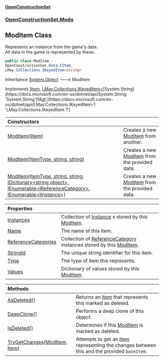 #### [OpenConstructionSet](index.md 'index')
### [OpenConstructionSet.Mods](index.md#OpenConstructionSet_Mods 'OpenConstructionSet.Mods')
## ModItem Class
Represents an instance from the game's data.  
All data in the game is represented by these.  
```csharp
public class ModItem :
OpenConstructionSet.Data.IItem,
LMay.Collections.IKeyedItem<string>
```

Inheritance [System.Object](https://docs.microsoft.com/en-us/dotnet/api/System.Object 'System.Object') &#129106; ModItem  

Implements [IItem](1xw59+1PxAxgqAyD92DMNg.md 'OpenConstructionSet.Data.IItem'), [LMay.Collections.IKeyedItem&lt;](https://docs.microsoft.com/en-us/dotnet/api/LMay.Collections.IKeyedItem-1 'LMay.Collections.IKeyedItem`1')[System.String](https://docs.microsoft.com/en-us/dotnet/api/System.String 'System.String')[&gt;](https://docs.microsoft.com/en-us/dotnet/api/LMay.Collections.IKeyedItem-1 'LMay.Collections.IKeyedItem`1')  

| Constructors | |
| :--- | :--- |
| [ModItem(IItem)](5pv1P4no+vqi9LjJd_tz2g.md 'OpenConstructionSet.Mods.ModItem.ModItem(OpenConstructionSet.Data.IItem)') | Creates a new [ModItem](RZThR5Y52fbBYJ8EaGN2IQ.md 'OpenConstructionSet.Mods.ModItem') from another.<br/> |
| [ModItem(ItemType, string, string)](4CnWFXzVfY5leMEBeR3RfA.md 'OpenConstructionSet.Mods.ModItem.ModItem(OpenConstructionSet.Data.ItemType, string, string)') | Creates a new [ModItem](RZThR5Y52fbBYJ8EaGN2IQ.md 'OpenConstructionSet.Mods.ModItem') from the provided data.<br/> |
| [ModItem(ItemType, string, string, IDictionary&lt;string,object&gt;, IEnumerable&lt;IReferenceCategory&gt;, IEnumerable&lt;IInstance&gt;)](DrJHJGkVvGAw9ZZDOodhXw.md 'OpenConstructionSet.Mods.ModItem.ModItem(OpenConstructionSet.Data.ItemType, string, string, System.Collections.Generic.IDictionary&lt;string,object&gt;, System.Collections.Generic.IEnumerable&lt;OpenConstructionSet.Data.IReferenceCategory&gt;, System.Collections.Generic.IEnumerable&lt;OpenConstructionSet.Data.IInstance&gt;)') | Creates a new [ModItem](RZThR5Y52fbBYJ8EaGN2IQ.md 'OpenConstructionSet.Mods.ModItem') from the provided data.<br/> |

| Properties | |
| :--- | :--- |
| [Instances](GYuV8tFrnZ8cQLyxM+41cA.md 'OpenConstructionSet.Mods.ModItem.Instances') | Collection of [Instance](XoCYM4Zu_75pHW5Xla9kmw.md 'OpenConstructionSet.Data.Instance') s stored by this [ModItem](RZThR5Y52fbBYJ8EaGN2IQ.md 'OpenConstructionSet.Mods.ModItem').<br/> |
| [Name](DjbfYFRXA0WIaH+ruTpOaw.md 'OpenConstructionSet.Mods.ModItem.Name') | The name of this item.<br/> |
| [ReferenceCategories](UJHOMJConmGsec5dd3q3Sw.md 'OpenConstructionSet.Mods.ModItem.ReferenceCategories') | Collection of [ReferenceCategory](EE2faYCOBw8RCxMlUf_j8A.md 'OpenConstructionSet.Data.ReferenceCategory') instances stored by this [ModItem](RZThR5Y52fbBYJ8EaGN2IQ.md 'OpenConstructionSet.Mods.ModItem').<br/> |
| [StringId](nk5QZL8R5CMF+WEGh6_dVw.md 'OpenConstructionSet.Mods.ModItem.StringId') | The unique string identifier for this item.<br/> |
| [Type](u3rk7dzkM7TX2IUR_miaNQ.md 'OpenConstructionSet.Mods.ModItem.Type') | The type of item this represents.<br/> |
| [Values](8cxKPCtiUl+blVtk7B2tzw.md 'OpenConstructionSet.Mods.ModItem.Values') | Dictionary of values stored by this [ModItem](RZThR5Y52fbBYJ8EaGN2IQ.md 'OpenConstructionSet.Mods.ModItem').<br/> |

| Methods | |
| :--- | :--- |
| [AsDeleted()](VpdhcxGtvzVSLTsBhDx5rQ.md 'OpenConstructionSet.Mods.ModItem.AsDeleted()') | Returns an [Item](n8yymaCCgJR7t826C4USew.md 'OpenConstructionSet.Data.Item') that represents this marked as deleted.<br/> |
| [DeepClone()](ErrmgjWE2ESpEgX+TV_9nw.md 'OpenConstructionSet.Mods.ModItem.DeepClone()') | Performs a deep clone of this object.<br/> |
| [IsDeleted()](U7wwmYERl3xd+r14FaBDEg.md 'OpenConstructionSet.Mods.ModItem.IsDeleted()') | Determines if this [ModItem](RZThR5Y52fbBYJ8EaGN2IQ.md 'OpenConstructionSet.Mods.ModItem') is marked as deleted.<br/> |
| [TryGetChanges(ModItem, Item)](GCZWeibpwQWTH5ubBUKrfQ.md 'OpenConstructionSet.Mods.ModItem.TryGetChanges(OpenConstructionSet.Mods.ModItem, OpenConstructionSet.Data.Item)') | Attempts to get an [Item](n8yymaCCgJR7t826C4USew.md 'OpenConstructionSet.Data.Item') representing the changes between this and the provided `baseItem`.<br/> |
